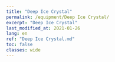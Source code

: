 ```yaml
---
title: "Deep Ice Crystal"
permalink: /equipment/Deep Ice Crystal/
excerpt: "Deep Ice Crystal"
last_modified_at: 2021-01-26
lang: en
ref: "Deep Ice Crystal.md"
toc: false
classes: wide
---
```


